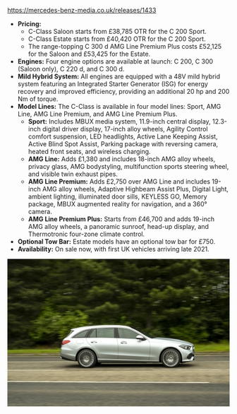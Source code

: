 https://mercedes-benz-media.co.uk/releases/1433
*   **Pricing:**
    *   C-Class Saloon starts from £38,785 OTR for the C 200 Sport.
    *   C-Class Estate starts from £40,420 OTR for the C 200 Sport.
    *   The range-topping C 300 d AMG Line Premium Plus costs £52,125 for the Saloon and £53,425 for the Estate.
*   **Engines:** Four engine options are available at launch: C 200, C 300 (Saloon only), C 220 d, and C 300 d.
*   **Mild Hybrid System:** All engines are equipped with a 48V mild hybrid system featuring an Integrated Starter Generator (ISG) for energy recovery and improved efficiency, providing an additional 20 hp and 200 Nm of torque.
*   **Model Lines:** The C-Class is available in four model lines: Sport, AMG Line, AMG Line Premium, and AMG Line Premium Plus.
    *   **Sport:** Includes MBUX media system, 11.9-inch central display, 12.3-inch digital driver display, 17-inch alloy wheels, Agility Control comfort suspension, LED headlights, Active Lane Keeping Assist, Active Blind Spot Assist, Parking package with reversing camera, heated front seats, and wireless charging.
    *   **AMG Line:** Adds £1,380 and includes 18-inch AMG alloy wheels, privacy glass, AMG bodystyling, multifunction sports steering wheel, and visible twin exhaust pipes.
    *   **AMG Line Premium:** Adds £2,750 over AMG Line and includes 19-inch AMG alloy wheels, Adaptive Highbeam Assist Plus, Digital Light, ambient lighting, illuminated door sills, KEYLESS GO, Memory package, MBUX augmented reality for navigation, and a 360° camera.
    *   **AMG Line Premium Plus:** Starts from £46,700 and adds 19-inch AMG alloy wheels, a panoramic sunroof, head-up display, and Thermotronic four-zone climate control.
*   **Optional Tow Bar:** Estate models have an optional tow bar for £750.
*   **Availability:** On sale now, with first UK vehicles arriving late 2021.

![alt text](image.png)